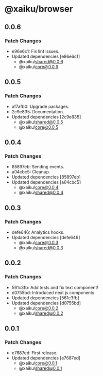 # @xaiku/browser

## 0.0.6

### Patch Changes

- e96e6c1: Fix lint issues.
- Updated dependencies [e96e6c1]
  - @xaiku/shared@0.0.6
  - @xaiku/core@0.0.6

## 0.0.5

### Patch Changes

- af7afb0: Upgrade packages.
- 2c9e835: Documentation.
- Updated dependencies [2c9e835]
  - @xaiku/shared@0.0.5
  - @xaiku/core@0.0.5

## 0.0.4

### Patch Changes

- 85897eb: Sending events.
- a04cbc5: Cleanup.
- Updated dependencies [85897eb]
- Updated dependencies [a04cbc5]
  - @xaiku/core@0.0.4
  - @xaiku/shared@0.0.4

## 0.0.3

### Patch Changes

- defe646: Analytics hooks.
- Updated dependencies [defe646]
  - @xaiku/core@0.0.3
  - @xaiku/shared@0.0.3

## 0.0.2

### Patch Changes

- 561c3fb: Add tests and fix text component!
- d0755bd: Introduced next js components.
- Updated dependencies [561c3fb]
- Updated dependencies [d0755bd]
  - @xaiku/core@0.0.2
  - @xaiku/shared@0.0.2

## 0.0.1

### Patch Changes

- e7687ed: First release.
- Updated dependencies [e7687ed]
  - @xaiku/core@0.0.1
  - @xaiku/shared@0.0.1
